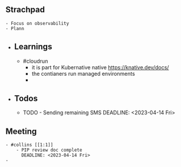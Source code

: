 ## Strachpad
	- Focus on observability
	- Plann
- ## Learnings
	- #cloudrun
		- it is part for Kubernative native  https://knative.dev/docs/
		- the contianers run managed environments
		-
- ## Todos
	- TODO - Sending remaining SMS
	  DEADLINE: <2023-04-14 Fri>
## Meeting
	- #collins [[1:1]]
		- PIP review doc complete
		  DEADLINE: <2023-04-14 Fri>
	-